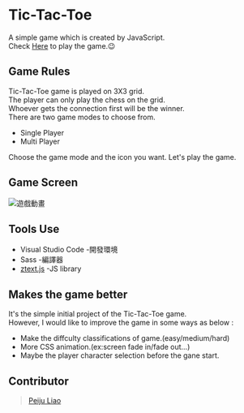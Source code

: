 # Tic-Tac-Toe
A simple game which is created by JavaScript.\
Check [Here](https://peiju-liao.github.io/Tic-Tac-Toe/) to play the game.😉
## Game Rules
Tic-Tac-Toe game is played on 3X3 grid.\
The player can only play the chess on the grid.\
Whoever gets the connection first will be the winner.\
There are two game modes to choose from.
 + Single Player 
 + Multi Player 
 
 Choose the game mode and the icon you want.
 Let's play the game.
## Game Screen
![遊戲動畫](https://user-images.githubusercontent.com/101789715/172796285-1a3a6749-f7ed-4283-9d94-7804c844ffa1.gif)
## Tools Use
+ Visual Studio Code -開發環境
+  Sass -編譯器
+  [ztext.js](https://bennettfeely.com/ztext/) -JS library
## Makes the game better
It's the simple initial project of the Tic-Tac-Toe game.\
However, I would like to improve the game in some ways as below :  
* Make the diffculty classifications of game.(easy/medium/hard)
* More CSS animation.(ex:screen fade in/fade out...)
* Maybe the player character selection before the gane start.
## Contributor 
> [Peiju Liao](https://github.com/PeiJu-Liao)
